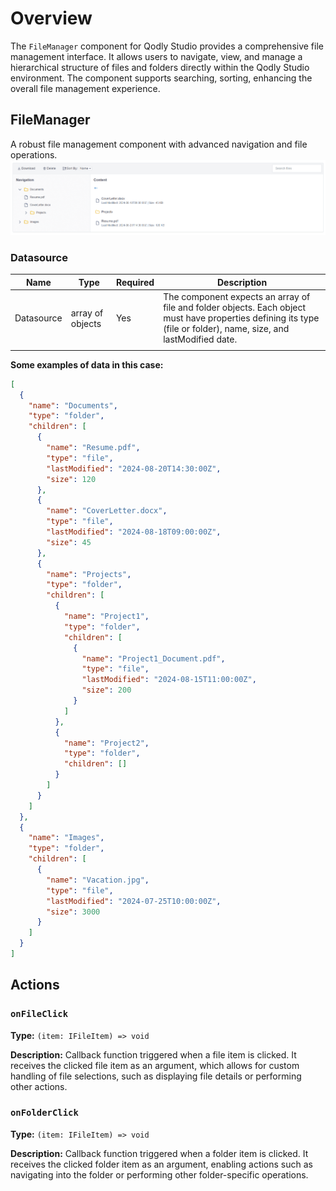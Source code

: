 # Overview

The `FileManager` component for Qodly Studio provides a comprehensive file management interface. It allows users to navigate, view, and manage a hierarchical structure of files and folders directly within the Qodly Studio environment. The component supports searching, sorting, enhancing the overall file management experience.

## FileManager

A robust file management component with advanced navigation and file operations.
![fileManager](public/fileManager.png)

### Datasource

| Name       | Type             | Required | Description                                                                                                                                                        |
| ---------- | ---------------- | -------- | ------------------------------------------------------------------------------------------------------------------------------------------------------------------ |
| Datasource | array of objects | Yes      | The component expects an array of file and folder objects. Each object must have properties defining its type (file or folder), name, size, and lastModified date. |
|            |

**Some examples of data in this case:**
```json
[
  {
    "name": "Documents",
    "type": "folder",
    "children": [
      {
        "name": "Resume.pdf",
        "type": "file",
        "lastModified": "2024-08-20T14:30:00Z",
        "size": 120
      },
      {
        "name": "CoverLetter.docx",
        "type": "file",
        "lastModified": "2024-08-18T09:00:00Z",
        "size": 45
      },
      {
        "name": "Projects",
        "type": "folder",
        "children": [
          {
            "name": "Project1",
            "type": "folder",
            "children": [
              {
                "name": "Project1_Document.pdf",
                "type": "file",
                "lastModified": "2024-08-15T11:00:00Z",
                "size": 200
              }
            ]
          },
          {
            "name": "Project2",
            "type": "folder",
            "children": []
          }
        ]
      }
    ]
  },
  {
    "name": "Images",
    "type": "folder",
    "children": [
      {
        "name": "Vacation.jpg",
        "type": "file",
        "lastModified": "2024-07-25T10:00:00Z",
        "size": 3000
      }
    ]
  }
]
```
## Actions

### `onFileClick`

**Type:** `(item: IFileItem) => void`

**Description:** Callback function triggered when a file item is clicked. It receives the clicked file item as an argument, which allows for custom handling of file selections, such as displaying file details or performing other actions.

### `onFolderClick`

**Type:** `(item: IFileItem) => void`

**Description:** Callback function triggered when a folder item is clicked. It receives the clicked folder item as an argument, enabling actions such as navigating into the folder or performing other folder-specific operations.
